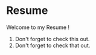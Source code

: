 # Resume

Welcome to my Resume !

1. Don't forget to check this out.
2. Don't forget to check that out.
